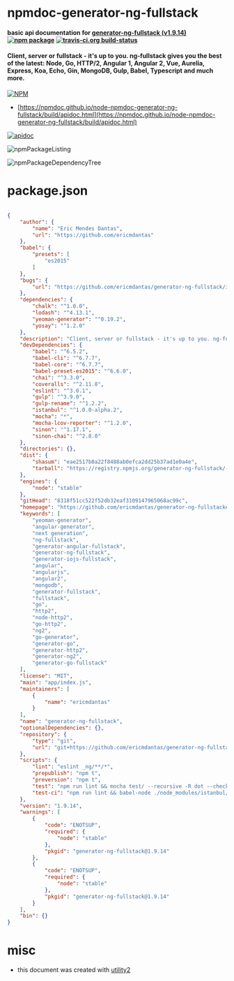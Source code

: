 # npmdoc-generator-ng-fullstack

#### basic api documentation for  [generator-ng-fullstack (v1.9.14)](https://github.com/ericmdantas/generator-ng-fullstack#readme)  [![npm package](https://img.shields.io/npm/v/npmdoc-generator-ng-fullstack.svg?style=flat-square)](https://www.npmjs.org/package/npmdoc-generator-ng-fullstack) [![travis-ci.org build-status](https://api.travis-ci.org/npmdoc/node-npmdoc-generator-ng-fullstack.svg)](https://travis-ci.org/npmdoc/node-npmdoc-generator-ng-fullstack)

#### Client, server or fullstack - it's up to you. ng-fullstack gives you the best of the latest: Node, Go, HTTP/2, Angular 1, Angular 2, Vue, Aurelia, Express, Koa, Echo, Gin, MongoDB, Gulp, Babel, Typescript and much more.

[![NPM](https://nodei.co/npm/generator-ng-fullstack.png?downloads=true&downloadRank=true&stars=true)](https://www.npmjs.com/package/generator-ng-fullstack)

- [https://npmdoc.github.io/node-npmdoc-generator-ng-fullstack/build/apidoc.html](https://npmdoc.github.io/node-npmdoc-generator-ng-fullstack/build/apidoc.html)

[![apidoc](https://npmdoc.github.io/node-npmdoc-generator-ng-fullstack/build/screenCapture.buildCi.browser.%252Ftmp%252Fbuild%252Fapidoc.html.png)](https://npmdoc.github.io/node-npmdoc-generator-ng-fullstack/build/apidoc.html)

![npmPackageListing](https://npmdoc.github.io/node-npmdoc-generator-ng-fullstack/build/screenCapture.npmPackageListing.svg)

![npmPackageDependencyTree](https://npmdoc.github.io/node-npmdoc-generator-ng-fullstack/build/screenCapture.npmPackageDependencyTree.svg)



# package.json

```json

{
    "author": {
        "name": "Eric Mendes Dantas",
        "url": "https://github.com/ericmdantas"
    },
    "babel": {
        "presets": [
            "es2015"
        ]
    },
    "bugs": {
        "url": "https://github.com/ericmdantas/generator-ng-fullstack/issues"
    },
    "dependencies": {
        "chalk": "^1.0.0",
        "lodash": "^4.13.1",
        "yeoman-generator": "^0.19.2",
        "yosay": "^1.2.0"
    },
    "description": "Client, server or fullstack - it's up to you. ng-fullstack gives you the best of the latest: Node, Go, HTTP/2, Angular 1, Angular 2, Vue, Aurelia, Express, Koa, Echo, Gin, MongoDB, Gulp, Babel, Typescript and much more.",
    "devDependencies": {
        "babel": "^6.5.2",
        "babel-cli": "^6.7.7",
        "babel-core": "^6.7.7",
        "babel-preset-es2015": "^6.6.0",
        "chai": "^3.3.0",
        "coveralls": "^2.11.8",
        "eslint": "^3.0.1",
        "gulp": "^3.9.0",
        "gulp-rename": "^1.2.2",
        "istanbul": "^1.0.0-alpha.2",
        "mocha": "*",
        "mocha-lcov-reporter": "^1.2.0",
        "sinon": "^1.17.1",
        "sinon-chai": "^2.8.0"
    },
    "directories": {},
    "dist": {
        "shasum": "eae2517b0a22f8488ab0efca2dd25b37ad1e0a4e",
        "tarball": "https://registry.npmjs.org/generator-ng-fullstack/-/generator-ng-fullstack-1.9.14.tgz"
    },
    "engines": {
        "node": "stable"
    },
    "gitHead": "8318f51cc522f52db32eaf3109147965068ac99c",
    "homepage": "https://github.com/ericmdantas/generator-ng-fullstack#readme",
    "keywords": [
        "yeoman-generator",
        "angular-generator",
        "next generation",
        "ng-fullstack",
        "generator-angular-fullstack",
        "generator-ng-fullstack",
        "generator-iojs-fullstack",
        "angular",
        "angularjs",
        "angular2",
        "mongodb",
        "generator-fullstack",
        "fullstack",
        "go",
        "http2",
        "node-http2",
        "go-http2",
        "ng2",
        "go-generator",
        "generator-go",
        "generator-http2",
        "generator-ng2",
        "generator-go-fullstack"
    ],
    "license": "MIT",
    "main": "app/index.js",
    "maintainers": [
        {
            "name": "ericmdantas"
        }
    ],
    "name": "generator-ng-fullstack",
    "optionalDependencies": {},
    "repository": {
        "type": "git",
        "url": "git+https://github.com/ericmdantas/generator-ng-fullstack.git"
    },
    "scripts": {
        "lint": "eslint _ng/**/*",
        "prepublish": "npm t",
        "preversion": "npm t",
        "test": "npm run lint && mocha test/ --recursive -R dot --check-leaks --require babel-core/register",
        "test-ci": "npm run lint && babel-node ./node_modules/istanbul/lib/cli cover ./node_modules/.bin/_mocha test/  --report lcovonly -- --recursive -R min --check-leaks --require babel-core/register && cat ./coverage/lcov.info | ./node_modules/coveralls/bin/coveralls.js && rm -rf ./coverage"
    },
    "version": "1.9.14",
    "warnings": [
        {
            "code": "ENOTSUP",
            "required": {
                "node": "stable"
            },
            "pkgid": "generator-ng-fullstack@1.9.14"
        },
        {
            "code": "ENOTSUP",
            "required": {
                "node": "stable"
            },
            "pkgid": "generator-ng-fullstack@1.9.14"
        }
    ],
    "bin": {}
}
```



# misc
- this document was created with [utility2](https://github.com/kaizhu256/node-utility2)
